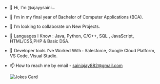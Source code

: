 - 👋 Hi, I’m @ajayysaini...
- 🌱 I’m in my final year of Bachelor of Computer Applications (BCA).
- 💞️ I’m looking to collaborate on New Projects.
- 👀 Languages I Know : Java, Python, C/C++, SQL , JavaScript, HTML/CSS,PHP &  Basic DSA.
- 👀 Developer tools I've Worked With : Salesforce, Google Cloud Platform, VS Code, Visual Studio.
- 📫 How to reach me by email - sainiajay882@gmail.com
   
   <!-- Markdown -->

   ![Jokes Card](https://readme-jokes.vercel.app/api)
